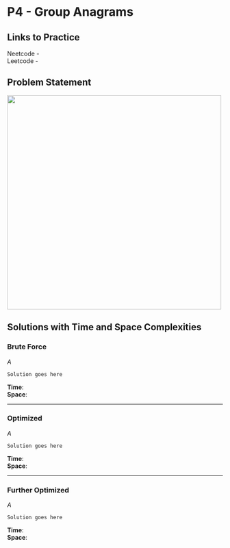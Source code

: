 # P4 - Group Anagrams

## Links to Practice

Neetcode - <br/>
Leetcode -

## Problem Statement

<img src ="P-PS.png" height="500px"></img>

## Solutions with Time and Space Complexities

### Brute Force

_A_

```
Solution goes here
```

**Time**: <br/>
**Space**:

<hr/>

### Optimized

_A_

```
Solution goes here
```

**Time**: <br/>
**Space**:

<hr/>

### Further Optimized

_A_

```
Solution goes here
```

**Time**: <br/>
**Space**:
